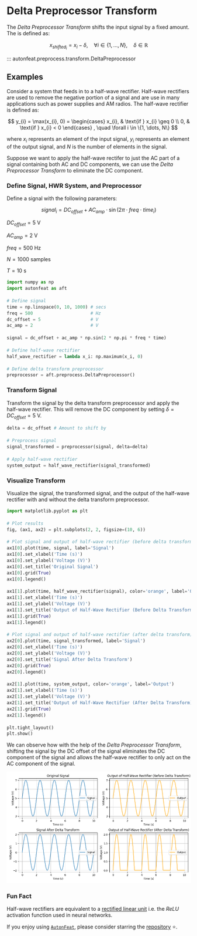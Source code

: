 <!-- 
MIT License

Copyright (c) 2023 Carnegie Mellon University, Auton Lab

Permission is hereby granted, free of charge, to any person obtaining a copy
of this software and associated documentation files (the "Software"), to deal
in the Software without restriction, including without limitation the rights
to use, copy, modify, merge, publish, distribute, sublicense, and/or sell
copies of the Software, and to permit persons to whom the Software is
furnished to do so, subject to the following conditions:

The above copyright notice and this permission notice shall be included in all
copies or substantial portions of the Software.

THE SOFTWARE IS PROVIDED "AS IS", WITHOUT WARRANTY OF ANY KIND, EXPRESS OR
IMPLIED, INCLUDING BUT NOT LIMITED TO THE WARRANTIES OF MERCHANTABILITY,
FITNESS FOR A PARTICULAR PURPOSE AND NONINFRINGEMENT. IN NO EVENT SHALL THE
AUTHORS OR COPYRIGHT HOLDERS BE LIABLE FOR ANY CLAIM, DAMAGES OR OTHER
LIABILITY, WHETHER IN AN ACTION OF CONTRACT, TORT OR OTHERWISE, ARISING FROM,
OUT OF OR IN CONNECTION WITH THE SOFTWARE OR THE USE OR OTHER DEALINGS IN THE
SOFTWARE.
-->

# Delta Preprocessor Transform

The *Delta Preprocessor Transform* shifts the input signal by a fixed amount. The is defined as:

$$
x_{shifted_{i}} = x_{i} - \delta, \quad \forall i \in \{1, \dots, N\}, \quad \delta \in \mathbb{R}
$$

::: autonfeat.preprocess.transform.DeltaPreprocessor

## Examples

Consider a system that feeds in to a half-wave rectifier. Half-wave rectifiers are used to remove the negative portion of a signal and are use in many applications such as power supplies and AM radios. The half-wave rectifier is defined as:

$$
y_{i} = \max(x_{i}, 0) = 
\begin{cases}
x_{i}, & \text{if } x_{i} \geq 0 \\
0, & \text{if } x_{i} < 0
\end{cases} , \quad \forall i \in \{1, \dots, N\}
$$

where $x_{i}$ represents an element of the input signal, $y_{i}$ represents an element of the output signal, and $N$ is the number of elements in the signal. 

Suppose we want to apply the half-wave rectifer to just the AC part of a signal containing both AC and DC components, we can use the *Delta Preprocessor Transform* to eliminate the DC component.

### Define Signal, HWR System, and Preprocessor

Define a signal with the following parameters:

$$
signal_{i} = DC_{offset} + AC_{amp} \cdot \sin(2 \pi \cdot freq \cdot time_{i})
$$

$DC_{offset} = 5$ V

$AC_{amp} = 2$ V

$freq = 500$ Hz

$N = 1000$ samples

$T = 10$ s

```python
import numpy as np
import autonfeat as aft

# Define signal
time = np.linspace(0, 10, 1000) # secs
freq = 500                      # Hz
dc_offset = 5                   # V
ac_amp = 2                      # V

signal = dc_offset + ac_amp * np.sin(2 * np.pi * freq * time)

# Define half-wave rectifier
half_wave_rectifier = lambda x_i: np.maximum(x_i, 0)

# Define delta transform preprocessor
preprocessor = aft.preprocess.DeltaPreprocessor()
```

### Transform Signal

Transform the signal by the delta transform preprocessor and apply the half-wave rectifier. This will remove the DC component by setting $\delta = DC_{offset} = 5$ V.

```python
delta = dc_offset # Amount to shift by

# Preprocess signal
signal_transformed = preprocessor(signal, delta=delta)

# Apply half-wave rectifier
system_output = half_wave_rectifier(signal_transformed)
```

### Visualize Transform

Visualize the signal, the transformed signal, and the output of the half-wave rectifier with and without the delta transform preprocessor.

```python
import matplotlib.pyplot as plt

# Plot results
fig, (ax1, ax2) = plt.subplots(2, 2, figsize=(10, 6))

# Plot signal and output of half-wave rectifier (before delta transform)
ax1[0].plot(time, signal, label='Signal')
ax1[0].set_xlabel('Time (s)')
ax1[0].set_ylabel('Voltage (V)')
ax1[0].set_title('Original Signal')
ax1[0].grid(True)
ax1[0].legend()

ax1[1].plot(time, half_wave_rectifier(signal), color='orange', label='Output')
ax1[1].set_xlabel('Time (s)')
ax1[1].set_ylabel('Voltage (V)')
ax1[1].set_title('Output of Half-Wave Rectifier (Before Delta Transform)')
ax1[1].grid(True)
ax1[1].legend()

# Plot signal and output of half-wave rectifier (after delta transform)
ax2[0].plot(time, signal_transformed, label='Signal')
ax2[0].set_xlabel('Time (s)')
ax2[0].set_ylabel('Voltage (V)')
ax2[0].set_title('Signal After Delta Transform')
ax2[0].grid(True)
ax2[0].legend()

ax2[1].plot(time, system_output, color='orange', label='Output')
ax2[1].set_xlabel('Time (s)')
ax2[1].set_ylabel('Voltage (V)')
ax2[1].set_title('Output of Half-Wave Rectifier (After Delta Transform)')
ax2[1].grid(True)
ax2[1].legend()

plt.tight_layout()
plt.show()
```

We can observe how with the help of the *Delta Preprocessor Transform*, shifting the signal by the DC offset of the signal eliminates the DC component of the signal and allows the half-wave rectifier to only act on the AC component of the signal.

![Delta](../../../assets/delta_visualize.png)

### Fun Fact

Half-wave rectifiers are equivalent to a [rectified linear unit](https://www.cs.toronto.edu/~fritz/absps/reluICML.pdf) i.e. the $ReLU$ activation function used in neural networks.


If you enjoy using [`AutonFeat`](../../../index.md), please consider starring the [repository](https://github.com/autonlab/AutonFeat) ⭐️.